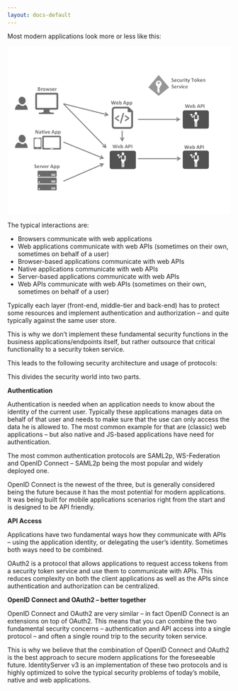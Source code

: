 ```yaml
---
layout: docs-default
---
```


Most modern applications look more or less like this:

![modern application architecture](images/appArch.png)
 
The typical interactions are:
-   Browsers communicate with web applications
-	Web applications communicate with web APIs (sometimes on their own, sometimes on behalf of a user)
-	Browser-based applications communicate with web APIs
-	Native applications communicate with web APIs
-	Server-based applications communicate with web APIs
-	Web APIs communicate with web APIs (sometimes on their own, sometimes on behalf of a user)

Typically each layer (front-end, middle-tier and back-end) has to protect some resources and implement authentication and authorization – and quite typically against the same user store.

This is why we don’t implement these fundamental security functions in the business applications/endpoints itself, but rather outsource that critical functionality to a security token service.

This leads to the following security architecture and usage of protocols:


This divides the security world into two parts.

**Authentication**

Authentication is needed when an application needs to know about the identity of the current user. Typically these applications manages data on behalf of that user and needs to make sure that the use can only access the data he is allowed to. The most common example for that are (classic) web applications – but also native and JS-based applications have need for authentication.

The most common authentication protocols are SAML2p, WS-Federation and OpenID Connect – SAML2p being the most popular and widely deployed one.

OpenID Connect is the newest of the three, but is generally considered being the future because it has the most potential for modern applications. It was being built for mobile applications scenarios right from the start and is designed to be API friendly.

**API Access**

Applications have two fundamental ways how they communicate with APIs – using the application identity, or delegating the user’s identity. Sometimes both ways need to be combined.

OAuth2 is a protocol that allows applications to request access tokens from a security token service and use them to communicate with APIs. This reduces complexity on both the client applications as well as the APIs since authentication and authorization can be centralized.

**OpenID Connect and OAuth2 – better together**

OpenID Connect and OAuth2 are very similar – in fact OpenID Connect is an extensions on top of OAuth2. This means that you can combine the two fundamental security concerns – authentication and API access into a single protocol – and often a single round trip to the security token service.

This is why we believe that the combination of OpenID Connect and OAuth2 is the best approach to secure modern applications for the foreseeable future. IdentityServer v3 is an implementation of these two protocols and is highly optimized to solve the typical security problems of today’s mobile, native and web applications.

